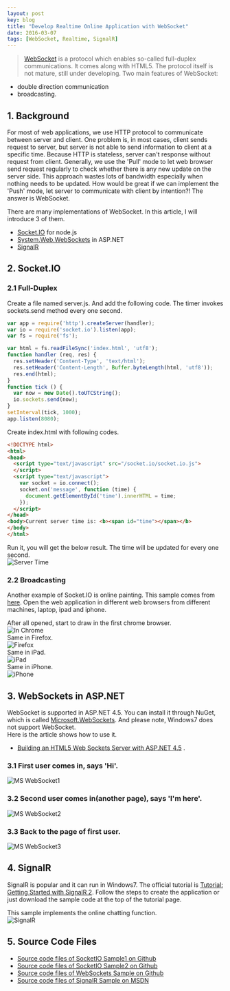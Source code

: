 ```yaml
---
layout: post
key: blog
title: "Develop Realtime Online Application with WebSocket"
date: 2016-03-07
tags: [WebSocket, Realtime, SignalR]
---
```


> [WebSocket](https://en.wikipedia.org/wiki/WebSocket) is a protocol which enables so-called full-duplex communications. It comes along with HTML5. The protocol itself is not mature, still under developing. Two main features of WebSocket:
* double direction communication
* broadcasting.

## 1. Background
For most of web applications, we use HTTP protocol to communicate between server and client. One problem is, in most cases, client sends request to server, but server is not able to send information to client at a specific time. Because HTTP is stateless, server can't response without request from client. Generally, we use the 'Pull' mode to let web browser send request regularly to check whether there is any new update on the server side. This approach wastes lots of bandwidth especially when nothing needs to be updated. How would be great if we can implement the 'Push' mode, let server to communicate with client by intention?! The answer is WebSocket.

There are many implementations of WebSocket. In this article, I will introduce 3 of them.
 * [Socket.IO](http://socket.io/) for node.js
 * [System.Web.WebSockets](https://msdn.microsoft.com/en-us/hh969243.aspx) in ASP.NET
 * [SignalR](http://signalr.net/)

## 2. Socket.IO
### 2.1 Full-Duplex
Create a file named server.js. And add the following code. The timer invokes sockets.send method every one second.  

```javascript
var app = require('http').createServer(handler);
var io = require('socket.io').listen(app);
var fs = require('fs');

var html = fs.readFileSync('index.html', 'utf8');
function handler (req, res) {
  res.setHeader('Content-Type', 'text/html');
  res.setHeader('Content-Length', Buffer.byteLength(html, 'utf8'));
  res.end(html);
}
function tick () {
  var now = new Date().toUTCString();
  io.sockets.send(now);
}
setInterval(tick, 1000);
app.listen(8080);
```  

Create index.html with following codes.  

```html
<!DOCTYPE html>
<html>
<head>
  <script type="text/javascript" src="/socket.io/socket.io.js">
  </script>
  <script type="text/javascript">
    var socket = io.connect();
    socket.on('message', function (time) {
      document.getElementById('time').innerHTML = time;
    });
  </script>
</head>
<body>Current server time is: <b><span id="time"></span></b>
</body>
</html>
```  

Run it, you will get the below result. The time will be updated for every one second.  
![Server Time](/public/pics/2016-03-07/socketiotimer.png "Server Time")  

### 2.2 Broadcasting
Another example of Socket.IO is online painting. This sample comes from [here](http://wesbos.com/html5-canvas-websockets-nodejs/).
Open the web application in different web browsers from different machines, laptop, ipad and iphone.

After all opened, start to draw in the first chrome browser.  
![In Chrome](/public/pics/2016-03-07/socketiopaint1.png)  
Same in Firefox.  
![Firefox](/public/pics/2016-03-07/socketiopaint2.png)  
Same in iPad.  
![iPad](/public/pics/2016-03-07/socketiopaint3.png)  
Same in iPhone.  
![iPhone](/public/pics/2016-03-07/socketiopaint4.png)  

## 3. WebSockets in ASP.NET
WebSocket is supported in ASP.NET 4.5. You can install it through NuGet, which is called [Microsoft.WebSockets](http://www.nuget.org/packages/Microsoft.WebSockets/). And please note, Windows7 does not support WebSocket.  
Here is the article shows how to use it.
* [Building an HTML5 Web Sockets Server with ASP.NET 4.5](http://weblogs.asp.net/dwahlin/building-an-html5-web-sockets-server-with-asp-net-4-5) .  

### 3.1 First user comes in, says 'Hi'.  
![MS WebSocket1](/public/pics/2016-03-07/mswebsocket1.png "MS WebSocket1")  
### 3.2 Second user comes in(another page), says 'I'm here'.  
![MS WebSocket2](/public/pics/2016-03-07/mswebsocket2.png "MS WebSocket2")  
### 3.3 Back to the page of first user.
![MS WebSocket3](/public/pics/2016-03-07/mswebsocket3.png "MS WebSocket3")  

## 4. SignalR
SignalR is popular and it can run in Windows7. The official tutorial is [Tutorial: Getting Started with SignalR 2](http://www.asp.net/signalr/overview/getting-started/tutorial-getting-started-with-signalr). Follow the steps to create the application or just download the sample code at the top of the tutorial page.

This sample implements the online chatting function.  
![SignalR](/public/pics/2016-03-07/signalrsample.png "SignalR")  

## 5. Source Code Files
* [Source code files of SocketIO Sample1 on Github](https://github.com/jojozhuang/Study/tree/master/NodeJs/NodejsAction/SocketIO)
* [Source code files of SocketIO Sample2 on Github](https://github.com/jojozhuang/Study/tree/master/NodeJs/CanvasWebSocket)
* [Source code files of WebSockets Sample on Github](https://github.com/jojozhuang/Study/tree/master/DotNet/WebSockets/ASP.NET)
* [Source code files of SignalR Sample on MSDN](https://code.msdn.microsoft.com/SignalR-Getting-Started-b9d18aa9)
